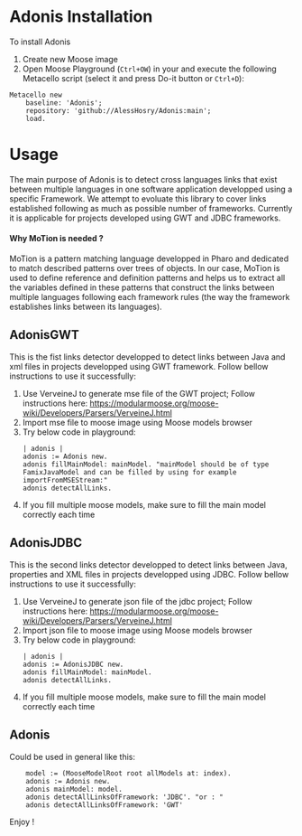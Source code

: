 # Adonis Installation

To install Adonis

1.	Create new Moose image 
2.	Open Moose Playground (`Ctrl+OW`) in your and execute the following Metacello script (select it and press Do-it button or `Ctrl+D`):

```Smalltalk
Metacello new
    baseline: 'Adonis';
    repository: 'github://AlessHosry/Adonis:main';
    load.
``` 
	
# Usage

The main purpose of Adonis is to detect cross languages links that exist between multiple languages in one software application developped using a specific Framework.
We attempt to evoluate this library to cover links established following as much as possible number of frameworks.
Currently it is applicable for projects developed using GWT and JDBC frameworks.

#### Why MoTion is needed ?
MoTion is a pattern matching language developped in Pharo and dedicated to match described patterns over trees of objects.
In our case, MoTion is used to define reference and definition patterns and helps us to extract all the variables defined in these patterns that construct the links between multiple languages following each framework rules (the way the framework establishes links between its languages).

## AdonisGWT
This is the fist links detector developped to detect links between Java and xml files in projects developped using GWT framework.
Follow bellow instructions to use it successfully:

1.	Use VerveineJ to generate mse file of the GWT project; Follow instructions here: https://modularmoose.org/moose-wiki/Developers/Parsers/VerveineJ.html
2.	Import mse file to moose image using Moose models browser
3.	Try below code in playground:
	```Smalltalk
	| adonis |
	adonis := Adonis new.
	adonis fillMainModel: mainModel. "mainModel should be of type FamixJavaModel and can be filled by using for example importFromMSEStream:"
	adonis detectAllLinks.
	```
4.	If you fill multiple moose models, make sure to fill the main model correctly each time


## AdonisJDBC
This is the second links detector developped to detect links between Java, properties and XML files in projects developped using JDBC.
Follow bellow instructions to use it successfully:

1.	Use VerveineJ to generate json file of the jdbc project; Follow instructions here: https://modularmoose.org/moose-wiki/Developers/Parsers/VerveineJ.html
2.	Import json file to moose image using Moose models browser
3.	Try below code in playground:
	```Smalltalk
	| adonis |
	adonis := AdonisJDBC new.
	adonis fillMainModel: mainModel.  
	adonis detectAllLinks.
	```
4.	If you fill multiple moose models, make sure to fill the main model correctly each time

## Adonis

Could be used in general like this:
```Smalltalk
	model := (MooseModelRoot root allModels at: index).
	adonis := Adonis new.
	adonis mainModel: model.
	adonis detectAllLinksOfFramework: 'JDBC'. "or : "
	adonis detectAllLinksOfFramework: 'GWT'
``` 

Enjoy !